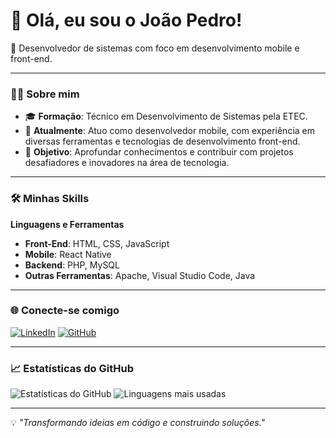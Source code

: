 # 👋 Olá, eu sou o João Pedro!

📍 Desenvolvedor de sistemas com foco em desenvolvimento mobile e front-end.

---

### 🧑‍💻 Sobre mim

- 🎓 **Formação**: Técnico em Desenvolvimento de Sistemas pela ETEC.
- 💼 **Atualmente**: Atuo como desenvolvedor mobile, com experiência em diversas ferramentas e tecnologias de desenvolvimento front-end.
- 🚀 **Objetivo**: Aprofundar conhecimentos e contribuir com projetos desafiadores e inovadores na área de tecnologia.

---

### 🛠️ Minhas Skills

**Linguagens e Ferramentas**

- **Front-End**: HTML, CSS, JavaScript
- **Mobile**: React Native
- **Backend**: PHP, MySQL
- **Outras Ferramentas**: Apache, Visual Studio Code, Java

---

### 🌐 Conecte-se comigo

[![LinkedIn](https://img.shields.io/badge/-LinkedIn-0A66C2?style=flat-square&logo=Linkedin&logoColor=white)](https://www.linkedin.com/in/joao-pedro-marchi)
[![GitHub](https://img.shields.io/badge/-GitHub-181717?style=flat-square&logo=github&logoColor=white)](https://github.com/Jotape73)

---

### 📈 Estatísticas do GitHub

![Estatísticas do GitHub](https://github-readme-stats.vercel.app/api?Jotape73&show_icons=true&theme=radical)
![Linguagens mais usadas](https://github-readme-stats.vercel.app/api/top-langs/?Jotape73&layout=compact&theme=radical)

---

💡 *"Transformando ideias em código e construindo soluções."*
